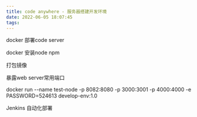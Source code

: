 ```yaml
---
title: code anywhere - 服务器搭建开发环境
date: 2022-06-05 18:07:45
tags:
---
```


docker 部署code server

docker 安装node npm

打包镜像

暴露web server常用端口


docker run --name test-node -p 8082:8080 -p 3000:3001 -p 4000:4000 -e PASSWORD=524613 develop-env:1.0


Jenkins 自动化部署
